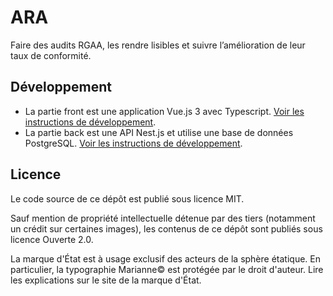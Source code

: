 # ARA

Faire des audits RGAA, les rendre lisibles et suivre l’amélioration de leur taux de conformité.

## Développement

- La partie front est une application Vue.js 3 avec Typescript. [Voir les instructions de développement](https://github.com/DISIC/confiture/blob/main/confiture-web-app/README.md).
- La partie back est une API Nest.js et utilise une base de données PostgreSQL. [Voir les instructions de développement](https://github.com/DISIC/confiture/blob/main/confiture-rest-api/README.md).

## Licence

Le code source de ce dépôt est publié sous licence MIT.

Sauf mention de propriété intellectuelle détenue par des tiers (notamment un crédit sur certaines images), les contenus de ce dépôt sont publiés sous licence Ouverte 2.0.

La marque d'État est à usage exclusif des acteurs de la sphère étatique. En particulier, la typographie Marianne© est protégée par le droit d'auteur. Lire les explications sur le site de la marque d'État.
